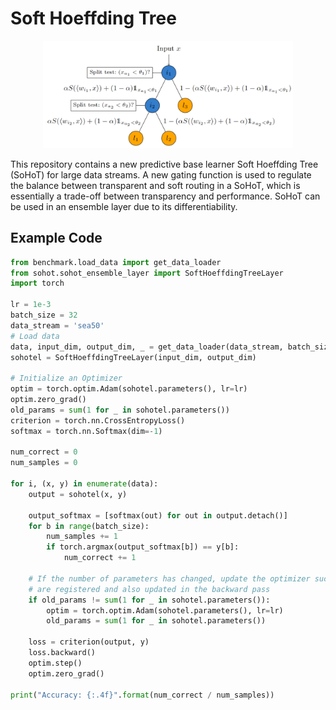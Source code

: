 # Soft Hoeffding Tree
<p align="center">
  <img src="sohot.png" alt="drawing" width="400"/>
</p>

This repository contains a new predictive base learner Soft Hoeffding Tree (SoHoT) for large data streams.
A new gating function is used to regulate the balance between transparent and soft routing in a SoHoT, 
which is essentially a trade-off between transparency and performance. 
SoHoT can be used in an ensemble layer due to its differentiability.



## Example Code
```python
from benchmark.load_data import get_data_loader
from sohot.sohot_ensemble_layer import SoftHoeffdingTreeLayer
import torch

lr = 1e-3
batch_size = 32
data_stream = 'sea50'
# Load data
data, input_dim, output_dim, _ = get_data_loader(data_stream, batch_size=batch_size, nrows=10000)
sohotel = SoftHoeffdingTreeLayer(input_dim, output_dim)

# Initialize an Optimizer
optim = torch.optim.Adam(sohotel.parameters(), lr=lr)
optim.zero_grad()
old_params = sum(1 for _ in sohotel.parameters())
criterion = torch.nn.CrossEntropyLoss()
softmax = torch.nn.Softmax(dim=-1)

num_correct = 0
num_samples = 0

for i, (x, y) in enumerate(data):
    output = sohotel(x, y)

    output_softmax = [softmax(out) for out in output.detach()]
    for b in range(batch_size):
        num_samples += 1
        if torch.argmax(output_softmax[b]) == y[b]:
            num_correct += 1

    # If the number of parameters has changed, update the optimizer such that the new weight parameter
    # are registered and also updated in the backward pass
    if old_params != sum(1 for _ in sohotel.parameters()):
        optim = torch.optim.Adam(sohotel.parameters(), lr=lr)
        old_params = sum(1 for _ in sohotel.parameters())

    loss = criterion(output, y)
    loss.backward()
    optim.step()
    optim.zero_grad()

print("Accuracy: {:.4f}".format(num_correct / num_samples))
```